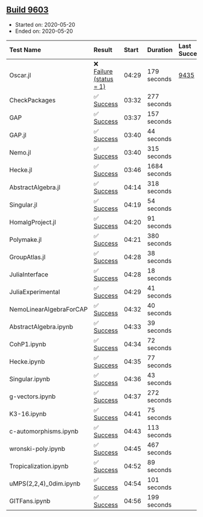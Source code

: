 ## [Build 9603](https://oscarci.mathematik.uni-kl.de/job/oscar/9603/)

* Started on: 2020-05-20
* Ended on: 2020-05-20

| Test Name    | Result | Start | Duration | Last Success | First Failure |
|:-------------|:-------|:------|:---------|:-------------|:--------------|
| Oscar.jl | ❌ [Failure (status = 1)](https://oscarci.mathematik.uni-kl.de/job/oscar/9603/artifact/logs/build-9603/Oscar.jl.log) | 04:29 | 179 seconds | [9435](https://oscarci.mathematik.uni-kl.de/job/oscar/9435/) | [9436](https://oscarci.mathematik.uni-kl.de/job/oscar/9436/) |
| CheckPackages | ✅ [Success](https://oscarci.mathematik.uni-kl.de/job/oscar/9603/artifact/logs/build-9603/CheckPackages.log) | 03:32 | 277 seconds |  |  |
| GAP | ✅ [Success](https://oscarci.mathematik.uni-kl.de/job/oscar/9603/artifact/logs/build-9603/GAP.log) | 03:37 | 157 seconds |  |  |
| GAP.jl | ✅ [Success](https://oscarci.mathematik.uni-kl.de/job/oscar/9603/artifact/logs/build-9603/GAP.jl.log) | 03:40 | 44 seconds |  |  |
| Nemo.jl | ✅ [Success](https://oscarci.mathematik.uni-kl.de/job/oscar/9603/artifact/logs/build-9603/Nemo.jl.log) | 03:40 | 315 seconds |  |  |
| Hecke.jl | ✅ [Success](https://oscarci.mathematik.uni-kl.de/job/oscar/9603/artifact/logs/build-9603/Hecke.jl.log) | 03:46 | 1684 seconds |  |  |
| AbstractAlgebra.jl | ✅ [Success](https://oscarci.mathematik.uni-kl.de/job/oscar/9603/artifact/logs/build-9603/AbstractAlgebra.jl.log) | 04:14 | 318 seconds |  |  |
| Singular.jl | ✅ [Success](https://oscarci.mathematik.uni-kl.de/job/oscar/9603/artifact/logs/build-9603/Singular.jl.log) | 04:19 | 54 seconds |  |  |
| HomalgProject.jl | ✅ [Success](https://oscarci.mathematik.uni-kl.de/job/oscar/9603/artifact/logs/build-9603/HomalgProject.jl.log) | 04:20 | 91 seconds |  |  |
| Polymake.jl | ✅ [Success](https://oscarci.mathematik.uni-kl.de/job/oscar/9603/artifact/logs/build-9603/Polymake.jl.log) | 04:21 | 380 seconds |  |  |
| GroupAtlas.jl | ✅ [Success](https://oscarci.mathematik.uni-kl.de/job/oscar/9603/artifact/logs/build-9603/GroupAtlas.jl.log) | 04:28 | 38 seconds |  |  |
| JuliaInterface | ✅ [Success](https://oscarci.mathematik.uni-kl.de/job/oscar/9603/artifact/logs/build-9603/JuliaInterface.log) | 04:28 | 18 seconds |  |  |
| JuliaExperimental | ✅ [Success](https://oscarci.mathematik.uni-kl.de/job/oscar/9603/artifact/logs/build-9603/JuliaExperimental.log) | 04:29 | 41 seconds |  |  |
| NemoLinearAlgebraForCAP | ✅ [Success](https://oscarci.mathematik.uni-kl.de/job/oscar/9603/artifact/logs/build-9603/NemoLinearAlgebraForCAP.log) | 04:32 | 40 seconds |  |  |
| AbstractAlgebra.ipynb | ✅ [Success](https://oscarci.mathematik.uni-kl.de/job/oscar/9603/artifact/logs/build-9603/AbstractAlgebra.ipynb.log) | 04:33 | 39 seconds |  |  |
| CohP1.ipynb | ✅ [Success](https://oscarci.mathematik.uni-kl.de/job/oscar/9603/artifact/logs/build-9603/CohP1.ipynb.log) | 04:34 | 72 seconds |  |  |
| Hecke.ipynb | ✅ [Success](https://oscarci.mathematik.uni-kl.de/job/oscar/9603/artifact/logs/build-9603/Hecke.ipynb.log) | 04:35 | 77 seconds |  |  |
| Singular.ipynb | ✅ [Success](https://oscarci.mathematik.uni-kl.de/job/oscar/9603/artifact/logs/build-9603/Singular.ipynb.log) | 04:36 | 43 seconds |  |  |
| g-vectors.ipynb | ✅ [Success](https://oscarci.mathematik.uni-kl.de/job/oscar/9603/artifact/logs/build-9603/g-vectors.ipynb.log) | 04:37 | 272 seconds |  |  |
| K3-16.ipynb | ✅ [Success](https://oscarci.mathematik.uni-kl.de/job/oscar/9603/artifact/logs/build-9603/K3-16.ipynb.log) | 04:41 | 75 seconds |  |  |
| c-automorphisms.ipynb | ✅ [Success](https://oscarci.mathematik.uni-kl.de/job/oscar/9603/artifact/logs/build-9603/c-automorphisms.ipynb.log) | 04:43 | 113 seconds |  |  |
| wronski-poly.ipynb | ✅ [Success](https://oscarci.mathematik.uni-kl.de/job/oscar/9603/artifact/logs/build-9603/wronski-poly.ipynb.log) | 04:45 | 467 seconds |  |  |
| Tropicalization.ipynb | ✅ [Success](https://oscarci.mathematik.uni-kl.de/job/oscar/9603/artifact/logs/build-9603/Tropicalization.ipynb.log) | 04:52 | 89 seconds |  |  |
| uMPS(2,2,4)_0dim.ipynb | ✅ [Success](https://oscarci.mathematik.uni-kl.de/job/oscar/9603/artifact/logs/build-9603/uMPS-2-2-4-_0dim.ipynb.log) | 04:54 | 101 seconds |  |  |
| GITFans.ipynb | ✅ [Success](https://oscarci.mathematik.uni-kl.de/job/oscar/9603/artifact/logs/build-9603/GITFans.ipynb.log) | 04:56 | 199 seconds |  |  |
